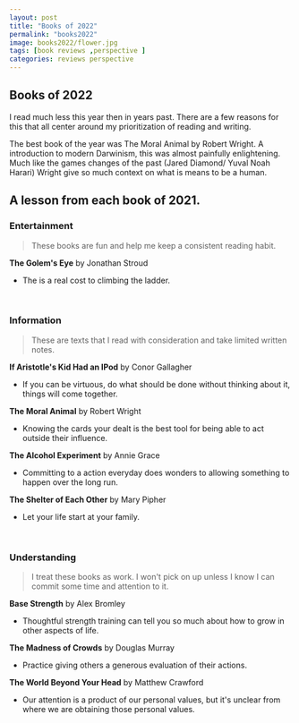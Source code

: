 ```yaml
---
layout: post
title: "Books of 2022"
permalink: "books2022"
image: books2022/flower.jpg
tags: [book reviews ,perspective ]
categories: reviews perspective
---
```


## Books of 2022

I read much less this year then in years past. There are a few reasons for this that all center around my prioritization of reading and writing.

The best book of the year was The Moral Animal by Robert Wright. A introduction to modern Darwinism, this was almost painfully enlightening. Much like the games changes of the past (Jared Diamond/ Yuval Noah Harari) Wright give so much context on what is means to be a human.


## A lesson from each book of 2021.

### Entertainment

> These books are fun and help me keep a consistent reading habit.

  __The Golem's Eye__ by Jonathan Stroud

 - The is a real cost to climbing the ladder.

<br>

### Information

> These are texts that I read with consideration and take limited written notes.

 __If Aristotle's Kid Had an IPod__ by Conor Gallagher

- If you can be virtuous, do what should be done without thinking about it, things will come together.

 __The Moral Animal__ by Robert Wright

- Knowing the cards your dealt is the best tool for being able to act outside their influence.

 __The Alcohol Experiment__ by Annie Grace

- Committing to a action everyday does wonders to allowing something to happen over the long run.

 __The Shelter of Each Other__ by Mary Pipher

- Let your life start at your family.

<br>

### Understanding

> I treat these books as work. I won't pick on up unless I know I can commit some time and attention to it.

 __Base Strength__ by Alex Bromley

- Thoughtful strength training can tell you so much about how to grow in other aspects of life.

 __The Madness of Crowds__ by Douglas Murray

- Practice giving others a generous evaluation of their actions.

 __The World Beyond Your Head__ by Matthew Crawford

- Our attention is a product of our personal values, but it's unclear from where we are obtaining those personal values.
